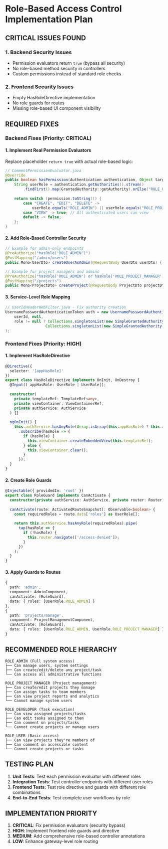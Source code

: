 # Role-Based Access Control Implementation Plan

## CRITICAL ISSUES FOUND

### 1. Backend Security Issues
- Permission evaluators return `true` (bypass all security)
- No role-based method security in controllers
- Custom permissions instead of standard role checks

### 2. Frontend Security Issues  
- Empty HasRoleDirective implementation
- No role guards for routes
- Missing role-based UI component visibility

## REQUIRED FIXES

### Backend Fixes (Priority: CRITICAL)

#### 1. Implement Real Permission Evaluators
Replace placeholder `return true` with actual role-based logic:

```java
// CommentPermissionEvaluator.java
@Override
public boolean hasPermission(Authentication authentication, Object targetDomainObject, Object permission) {
    String userRole = authentication.getAuthorities().stream()
        .findFirst().map(GrantedAuthority::getAuthority).orElse("ROLE_USER");
    
    return switch (permission.toString()) {
        case "CREATE", "EDIT", "DELETE" -> 
            userRole.equals("ROLE_ADMIN") || userRole.equals("ROLE_PROJECT_MANAGER");
        case "VIEW" -> true; // All authenticated users can view
        default -> false;
    };
}
```

#### 2. Add Role-Based Controller Security
```java
// Example for admin-only endpoints
@PreAuthorize("hasRole('ROLE_ADMIN')")
@PostMapping("/admin/users")
public Mono<UserDto> createUserAsAdmin(@RequestBody UserDto userDto) { ... }

// Example for project managers and admins
@PreAuthorize("hasRole('ROLE_ADMIN') or hasRole('ROLE_PROJECT_MANAGER')")
@PostMapping("/projects")
public Mono<ProjectDto> createProject(@RequestBody ProjectDto projectDto) { ... }
```

#### 3. Service-Level Role Mapping
```java
// UserIdHeaderWebFilter.java - Fix authority creation
UsernamePasswordAuthenticationToken auth = new UsernamePasswordAuthenticationToken(
    userId, null, 
    role != null ? Collections.singletonList(new SimpleGrantedAuthority(role)) : 
                  Collections.singletonList(new SimpleGrantedAuthority("ROLE_USER"))
);
```

### Frontend Fixes (Priority: HIGH)

#### 1. Implement HasRoleDirective
```typescript
@Directive({
  selector: '[appHasRole]'
})
export class HasRoleDirective implements OnInit, OnDestroy {
  @Input() appHasRole: UserRole | UserRole[];
  
  constructor(
    private templateRef: TemplateRef<any>,
    private viewContainer: ViewContainerRef,
    private authService: AuthService
  ) {}
  
  ngOnInit() {
    this.authService.hasAnyRole(Array.isArray(this.appHasRole) ? this.appHasRole : [this.appHasRole])
      .subscribe(hasRole => {
        if (hasRole) {
          this.viewContainer.createEmbeddedView(this.templateRef);
        } else {
          this.viewContainer.clear();
        }
      });
  }
}
```

#### 2. Create Role Guards
```typescript
@Injectable({ providedIn: 'root' })
export class RoleGuard implements CanActivate {
  constructor(private authService: AuthService, private router: Router) {}
  
  canActivate(route: ActivatedRouteSnapshot): Observable<boolean> {
    const requiredRoles = route.data['roles'] as UserRole[];
    
    return this.authService.hasAnyRole(requiredRoles).pipe(
      tap(hasRole => {
        if (!hasRole) {
          this.router.navigate(['/access-denied']);
        }
      })
    );
  }
}
```

#### 3. Apply Guards to Routes
```typescript
{
  path: 'admin',
  component: AdminComponent,
  canActivate: [RoleGuard],
  data: { roles: [UserRole.ROLE_ADMIN] }
},
{
  path: 'projects/manage',
  component: ProjectManagementComponent,
  canActivate: [RoleGuard],
  data: { roles: [UserRole.ROLE_ADMIN, UserRole.ROLE_PROJECT_MANAGER] }
}
```

## RECOMMENDED ROLE HIERARCHY

```
ROLE_ADMIN (Full system access)
├── Can manage users, system settings
├── Can create/edit/delete any project/task
└── Can access all administrative functions

ROLE_PROJECT_MANAGER (Project management)
├── Can create/edit projects they manage
├── Can assign tasks to team members
├── Can view project reports and analytics
└── Cannot manage system users

ROLE_DEVELOPER (Task execution)
├── Can view assigned projects/tasks
├── Can edit tasks assigned to them
├── Can comment on projects/tasks
└── Cannot create projects or manage users

ROLE_USER (Basic access)
├── Can view projects they're members of
├── Can comment on accessible content
└── Cannot create projects or tasks
```

## TESTING PLAN

1. **Unit Tests**: Test each permission evaluator with different roles
2. **Integration Tests**: Test controller endpoints with different user roles
3. **Frontend Tests**: Test role directive and guards with different role combinations
4. **End-to-End Tests**: Test complete user workflows by role

## IMPLEMENTATION PRIORITY

1. **CRITICAL**: Fix permission evaluators (security bypass)
2. **HIGH**: Implement frontend role guards and directive
3. **MEDIUM**: Add comprehensive role-based controller annotations
4. **LOW**: Enhance gateway-level role routing
